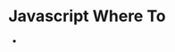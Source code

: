 # Javascript Where To

- **<script> Tag:** El código JavaScript en HTML se inserta entre las etiquetas `<script>` y `</script>`. Por ejemplo:
  ```html
  <script>
  document.getElementById("demo").innerHTML = "My First JavaScript";
  </script>
  ```
  Antiguamente, se usaba el atributo `type` en las etiquetas `<script>`: `<script type="text/javascript">`, pero no es necesario, ya que JavaScript es el lenguaje de secuencias de comandos predeterminado en HTML.

- **Funciones y Eventos en JavaScript:** Una función en JavaScript es un bloque de código que puede ejecutarse cuando se "llama". Por ejemplo, una función puede llamarse cuando ocurre un evento, como hacer clic en un botón. Se aprende más sobre funciones y eventos en capítulos posteriores.

- **Ubicación de Scripts en <head> o <body>:** Se pueden colocar varios scripts en un documento HTML, ya sea en la sección `<body>`, en la sección `<head>`, o en ambas.

- **JavaScript en <head>:** En el ejemplo siguiente, una función JavaScript se coloca en la sección `<head>` de una página HTML y se invoca al hacer clic en un botón:
  ```html
  <!DOCTYPE html>
  <html>
  <head>
  <script>
  function myFunction() {
    document.getElementById("demo").innerHTML = "Paragraph changed.";
  }
  </script>
  </head>
  <body>
  <h2>Demo JavaScript in Head</h2>
  <p id="demo">A Paragraph</p>
  <button type="button" onclick="myFunction()">Try it</button>
  </body>
  </html>
  ```

- **JavaScript en <body>:** En este ejemplo, una función JavaScript se coloca en la sección `<body>` de una página HTML y se invoca al hacer clic en un botón.

- **JavaScript Externo:** Los scripts también se pueden colocar en archivos externos con extensión `.js`. Esto facilita la separación de HTML y código, mejora la legibilidad y mantenimiento, y puede acelerar la carga de páginas al ser cachados.

- **Ventajas del JavaScript Externo:**
  - Separa HTML y código.
  - Facilita la lectura y el mantenimiento.
  - Los archivos JavaScript en caché pueden acelerar la carga de páginas.

- **Referencias Externas:** Un script externo puede referenciarse de tres formas:
  - Con una URL completa.
  - Con una ruta de archivo (como /js/).
  - Sin ninguna ruta.
